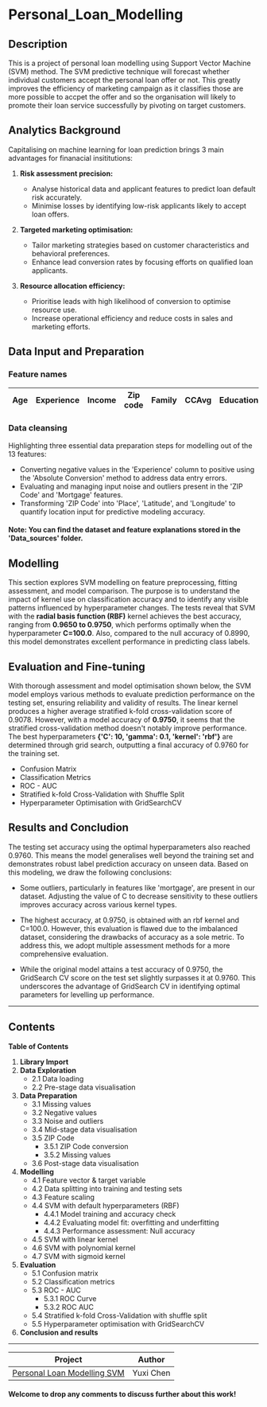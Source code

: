 # Personal_Loan_Modelling

## Description 
This is a project of personal loan modelling using Support Vector Machine (SVM) method. The SVM predictive technique will forecast whether individual customers accept the personal loan offer or not. This greatly improves the efficiency of marketing campaign as it classifies those are more possible to accpet the offer and so the organisation will likely to promote their loan service successfully by pivoting on target customers.

## Analytics Background
Capitalising on machine learning for loan prediction brings 3 main advantages for finanacial insititutions:

1. **Risk assessment precision:**
   - Analyse historical data and applicant features to predict loan default risk accurately.
   - Minimise losses by identifying low-risk applicants likely to accept loan offers.

2. **Targeted marketing optimisation:**
   - Tailor marketing strategies based on customer characteristics and behavioral preferences.
   - Enhance lead conversion rates by focusing efforts on qualified loan applicants.

3. **Resource allocation efficiency:**
   - Prioritise leads with high likelihood of conversion to optimise resource use.
   - Increase operational efficiency and reduce costs in sales and marketing efforts.

## Data Input and Preparation

### Feature names
| Age | Experience | Income | Zip code | Family | CCAvg | Education | Mortgage | Personal_loan | Security_account | Cd_account | Online | Creditcard |
|-----|------------|--------|----------|--------|-------|-----------|----------|---------------|------------------|------------|--------|------------|

### Data cleansing
Highlighting three essential data preparation steps for modelling out of the 13 features:

* Converting negative values in the 'Experience' column to positive using the 'Absolute Conversion' method to address data entry errors.
* Evaluating and managing input noise and outliers present in the 'ZIP Code' and 'Mortgage' features.
* Transforming 'ZIP Code' into 'Place', 'Latitude', and 'Longitude' to quantify location input for predictive modeling accuracy.

#### Note: You can find the dataset and feature explanations stored in the 'Data_sources' folder.

## Modelling

This section explores SVM modelling on feature preprocessing, fitting assessment, and model comparison. The purpose is to understand the impact of kernel use on classification accuracy and to identify any visible patterns influenced by hyperparameter changes. The tests reveal that SVM with the **radial basis function (RBF)** kernel achieves the best accuracy, ranging from **0.9650 to 0.9750**, which performs optimally when the hyperparameter **C=100.0**. Also, compared to the null accuracy of 0.8990, this model demonstrates excellent performance in predicting class labels.

## Evaluation and Fine-tuning

With thorough assessment and model optimisation shown below, the SVM model employs various methods to evaluate prediction performance on the testing set, ensuring reliability and validity of results. The linear kernel produces a higher average stratified k-fold cross-validation score of 0.9078. However, with a model accuracy of **0.9750**, it seems that the stratified cross-validation method doesn't notably improve performance. The best hyperparameters **{'C': 10, 'gamma': 0.1, 'kernel': 'rbf'}** are determined through grid search, outputting a final accuracy of 0.9760 for the training set.

* Confusion Matrix
* Classification Metrics
* ROC - AUC
* Stratified k-fold Cross-Validation with Shuffle Split
* Hyperparameter Optimisation with GridSearchCV

## Results and Concludion
The testing set accuracy using the optimal hyperparameters also reached 0.9760. This means the model generalises well beyond the training set and demonstrates robust label prediction accuracy on unseen data. 
Based on this modeling, we draw the following conclusions:

- Some outliers, particularly in features like 'mortgage', are present in our dataset. Adjusting the value of C to decrease sensitivity to these outliers improves accuracy across various kernel types.

- The highest accuracy, at 0.9750, is obtained with an rbf kernel and C=100.0. However, this evaluation is flawed due to the imbalanced dataset, considering the drawbacks of accuracy as a sole metric. To address this, we adopt multiple assessment methods for a more comprehensive evaluation.

- While the original model attains a test accuracy of 0.9750, the GridSearch CV score on the test set slightly surpasses it at 0.9760. This underscores the advantage of GridSearch CV in identifying optimal parameters for levelling up performance.

---

## Contents

**Table of Contents**

1. **Library Import**
2. **Data Exploration**
   - 2.1 Data loading
   - 2.2 Pre-stage data visualisation
3. **Data Preparation**
   - 3.1 Missing values
   - 3.2 Negative values
   - 3.3 Noise and outliers
   - 3.4 Mid-stage data visualisation
   - 3.5 ZIP Code
     - 3.5.1 ZIP Code conversion
     - 3.5.2 Missing values
   - 3.6 Post-stage data visualisation
4. **Modelling**
   - 4.1 Feature vector & target variable
   - 4.2 Data splitting into training and testing sets
   - 4.3 Feature scaling
   - 4.4 SVM with default hyperparameters (RBF)
     - 4.4.1 Model training and accuracy check
     - 4.4.2 Evaluating model fit: overfitting and underfitting
     - 4.4.3 Performance assessment: Null accuracy
   - 4.5 SVM with linear kernel
   - 4.6 SVM with polynomial kernel
   - 4.7 SVM with sigmoid kernel
5. **Evaluation**
   - 5.1 Confusion matrix
   - 5.2 Classification metrics
   - 5.3 ROC - AUC
     - 5.3.1 ROC Curve
     - 5.3.2 ROC AUC
   - 5.4 Stratified k-fold Cross-Validation with shuffle split
   - 5.5 Hyperparameter optimisation with GridSearchCV
6. **Conclusion and results**
---

| Project                                                                                                                                           | Author           |
|---------------------------------------------------------------------------------------------------------------------------------------------------|------------------|
| [Personal Loan Modelling SVM](https://github.com/Yuxi-Cn/Personal_Loan_Modelling/blob/main/Personal_Loan_Modelling_SVM.ipynb)                   | Yuxi Chen        |


#### Welcome to drop any comments to discuss further about this work!

